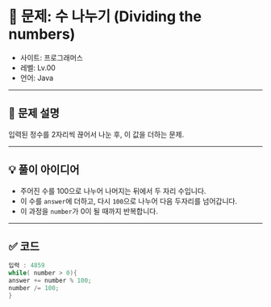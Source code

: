 # 🧮 문제: 수 나누기 (Dividing the numbers)

- 사이트: 프로그래머스
- 레벨: Lv.00
- 언어: Java

---

## 📌 문제 설명

입력된 정수를 2자리씩 끊어서 나눈 후, 이 값을 더하는 문제.

---

## 💡 풀이 아이디어

- 주어진 수를 100으로 나누어 나머지는 뒤에서 두 자리 수입니다.
- 이 수를 `answer`에 더하고, 다시 `100`으로 나누어 다음 두자리를 넘어갑니다.
- 이 과정을 `number`가 0이 될 때까지 반복합니다.

---

## ✅ 코드

```java
입력 : 4859
while( number > 0){
answer += number % 100;
number /= 100;
}
```